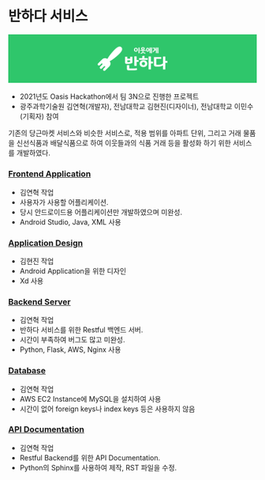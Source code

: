 # 반하다 서비스

![Banhada Logo](/images/Banhada.png)

* 2021년도 Oasis Hackathon에서 팀 3N으로 진행한 프로젝트
* 광주과학기술원 김연혁(개발자), 전남대학교 김현진(디자이너), 전남대학교 이민수(기획자) 참여

기존의 당근마켓 서비스와 비슷한 서비스로, 적용 범위를 아파트 단위, 그리고 거래 물품을 신선식품과 배달식품으로 하여 이웃들과의 식품 거래 등을 활성화 하기 위한 서비스를 개발하였다.



### [Frontend Application](https://github.com/BranKein/Banhada_3N_Oasis_Hackathon_2021/tree/main/Android%20Application)

* 김연혁 작업
* 사용자가 사용할 어플리케이션.
* 당시 안드로이드용 어플리케이션만 개발하였으며 미완성.
* Android Studio, Java, XML 사용

### [Application Design](https://github.com/BranKein/Banhada_3N_Oasis_Hackathon_2021/tree/main/Application%20Design)

* 김현진 작업
* Android Application을 위한 디자인
* Xd 사용

### [Backend Server](https://github.com/BranKein/Banhada_3N_Oasis_Hackathon_2021/tree/main/Flask-Base%20Backend%20Server)

* 김연혁 작업
* 반하다 서비스를 위한 Restful 백엔드 서버.
* 시간이 부족하여 버그도 많고 미완성.
* Python, Flask, AWS, Nginx 사용

### [Database](https://github.com/BranKein/Banhada_3N_Oasis_Hackathon_2021/tree/main/MySQL%20Database%20SQL%20Generator)

* 김연혁 작업
* AWS EC2 Instance에 MySQL을 설치하여 사용
* 시간이 없어 foreign keys나 index keys 등은 사용하지 않음

### [API Documentation](https://github.com/BranKein/Banhada_3N_Oasis_Hackathon_2021/tree/main/API%20Documentation)

* 김연혁 작업
* Restful Backend를 위한 API Documentation.
* Python의 Sphinx를 사용하여 제작, RST 파일을 수정.


